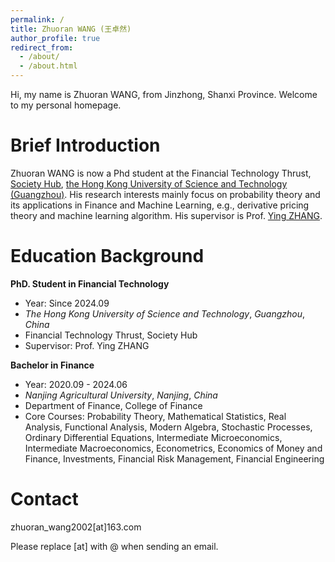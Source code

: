 ```yaml
---
permalink: /
title: Zhuoran WANG (王卓然)
author_profile: true
redirect_from: 
  - /about/
  - /about.html
---
```


Hi, my name is Zhuoran WANG, from Jinzhong, Shanxi Province. Welcome to my personal homepage.

# Brief Introduction

Zhuoran WANG is now a Phd student at the Financial Technology Thrust, [Society Hub](https://soch.hkust-gz.edu.cn/), [the Hong Kong University of Science and Technology (Guangzhou)](https://www.hkust-gz.edu.cn/). His research interests mainly focus on probability theory and its applications in Finance and Machine Learning, e.g., derivative pricing theory and machine learning algorithm. His supervisor is Prof. [Ying ZHANG](https://sites.google.com/view/ying-zhang/home?authuser=0).

# Education Background

**PhD. Student in Financial Technology**
+ Year: Since 2024.09
+ *The Hong Kong University of Science and Technology*, *Guangzhou*, *China*
+ Financial Technology Thrust, Society Hub
+ Supervisor: Prof. Ying ZHANG

**Bachelor in Finance**
+ Year: 2020.09 - 2024.06
+ *Nanjing Agricultural University*, *Nanjing*, *China*
+ Department of Finance, College of Finance
+ Core Courses: Probability Theory, Mathematical Statistics, Real Analysis, Functional Analysis, Modern Algebra, Stochastic Processes, Ordinary Differential Equations, Intermediate Microeconomics, Intermediate Macroeconomics, Econometrics, Economics of Money and Finance, Investments, Financial Risk Management, Financial Engineering

# Contact
zhuoran_wang2002[at]163.com

Please replace [at] with @ when sending an email.
